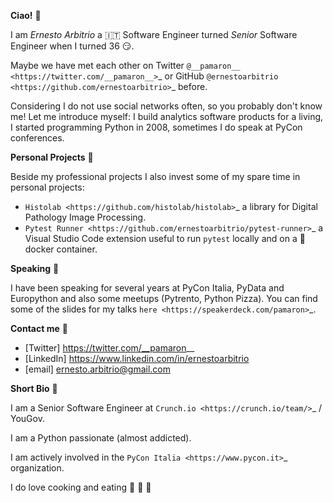**Ciao!** 👋

I am *Ernesto Arbitrio* a 🇮🇹 Software Engineer turned *Senior* Software Engineer when I turned 36 😏.

Maybe we have met each other on Twitter `@__pamaron__ <https://twitter.com/__pamaron__>`_ or GitHub `@ernestoarbitrio <https://github.com/ernestoarbitrio>`_ before.

Considering I do not use social networks often, so you probably don't know me! Let me introduce myself: I build analytics software products for a living, I started programming Python in 2008, sometimes I do speak at PyCon conferences.


**Personal Projects** 📒

Beside my professional projects I also invest some of my spare time in personal projects:

* `Histolab <https://github.com/histolab/histolab>`_ a library for Digital Pathology Image Processing.
* `Pytest Runner <https://github.com/ernestoarbitrio/pytest-runner>`_ a Visual Studio Code extension useful to run ``pytest`` locally and on a 🐳 docker container.

**Speaking** 📢

I have been speaking for several years at PyCon Italia, PyData and Europython and also some meetups (Pytrento, Python Pizza).
You can find some of the slides for my talks `here <https://speakerdeck.com/pamaron>`_.

**Contact me** 📧

* [Twitter] https://twitter.com/__pamaron__
* [LinkedIn] https://www.linkedin.com/in/ernestoarbitrio
* [email] ernesto.arbitrio@gmail.com

**Short Bio** 👤

I am a Senior Software Engineer at `Crunch.io <https://crunch.io/team/>`_ / YouGov.

I am a Python passionate (almost addicted).

I am actively involved in the `PyCon Italia <https://www.pycon.it>`_ organization.

I do love cooking and eating 🍷 🍝 🥩
